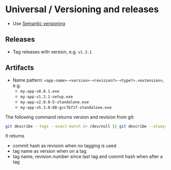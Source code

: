 # Universal / Versioning and releases

- Use [Semantic versioning](http://semver.org/)

## Releases
- Tag releases with version, e.g. `v1.3.1`

## Artifacts
- Name pattern: `<app-name>-<version>-<revision?>-<type?>.<extension>`, e.g.
  - `my-app-v0.0.1.exe`
  - `my-app-v1.3.1-setup.exe`
  - `my-app-v2.0.0-5-standalone.exe`
  - `my-app-v5.3.0-88-gcc7b71f-standalone.exe`

The following command returns version and revision from git:

```bash
git describe --tags --exact-match 2> /dev/null || git describe --always
```

It returns
- commit hash as revision when no tagging is used
- tag name as version when on a tag
- tag name, revision number since last tag and commit hash when after a tag
